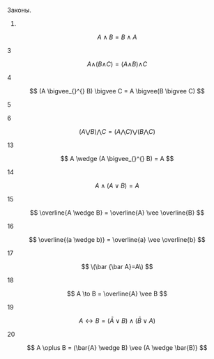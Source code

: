 Законы.

1.

$$ A \wedge  B = B \wedge  A $$

3

$$ A\wedge_{}^{}(B\wedge_{}^{}C)=(A\wedge_{}^{}B)\wedge_{}^{}C $$

4

$$ (A \bigvee_{}^{} B) \bigvee C = A \bigvee(B \bigvee C) $$

5

6

$$ (A \bigvee B) \bigwedge C=(A \bigwedge C) \bigvee (B \bigwedge C) $$

13

$$ A \wedge (A \bigvee_{}^{} B) = A $$

14 

$$ A \wedge(A \vee B) = A $$

15

$$ \overline{A \wedge B} = \overline{A} \vee \overline{B} $$

16 

$$ \overline{(a \wedge b)} = \overline{a} \vee \overline{b} $$

17 

$$ \(\bar {\bar A}=A\) $$

18

$$ A \to  B = \overline{A} \vee B $$

19 

$$ A\leftrightarrow B=(\bar{A} {\vee } B)\wedge (\bar{B} \vee A) $$

20

$$ A \oplus B = (\bar{A} \wedge  B) \vee (A \wedge  \bar{B)} $$
